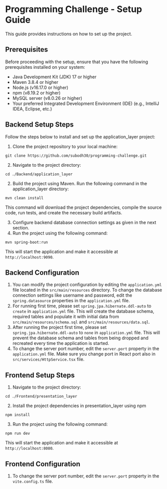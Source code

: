 # Programming Challenge - Setup Guide

This guide provides instructions on how to set up the project.

## Prerequisites

Before proceeding with the setup, ensure that you have the following prerequisites installed on your system:

- Java Development Kit (JDK) 17 or higher
- Maven 3.8.4 or higher
- Node.js (v16.17.0 or higher)
- npm (v8.19.2 or higher)
- MySQL server (v8.0.26 or higher)
- Your preferred Integrated Development Environment (IDE) (e.g., IntelliJ IDEA, Eclipse, etc.)

## Backend Setup Steps

Follow the steps below to install and set up the application_layer project:

1. Clone the project repository to your local machine:
```console
git clone https://github.com/subodh30/programming-challenge.git
```
2. Navigate to the project directory:
```console
cd ./Backend/application_layer
```
2. Build the project using Maven. Run the following command in the application_layer directory:
```console
mvn clean install
```
This command will download the project dependencies, compile the source code, run tests, and create the necessary build artifacts.

3. Configure backend database connection settings as given in the next section.
4. Run the project using the following command:
```console
mvn spring-boot:run
```
This will start the application and make it accessible at `http://localhost:9090`.

## Backend Configuration

1.  You can modify the project configuration by editing the `application.yml` file located in the `src/main/resources` directory. To change the database connection settings like username and password, edit the `spring.datasource` properties in the `application.yml` file.
2. For running first time, please set `spring.jpa.hibernate.ddl-auto` to `create` in `application.yml` file. This will create the database schema, required tables and populate it with initial data from `src/main/resources/schema.sql` and `src/main/resources/data.sql`.
3. After running the project first time, please set `spring.jpa.hibernate.ddl-auto` to `none` in `application.yml` file. This will prevent the database schema and tables from being dropped and recreated every time the application is started.
4. To change the server port number, edit the `server.port` property in the `application.yml` file. Make sure you change port in React port also in `src/services/HttpService.tsx` file.


## Frontend Setup Steps

1. Navigate to the project directory:
```console
cd ./Frontend/presentation_layer
```

2. Install the project dependencies in presentation_layer using npm
```console
npm install
```
3. Run the project using the following command:
```console
npm run dev
```
This will start the application and make it accessible at `http://localhost:8080`.

## Frontend Configuration
1. To change the server port number, edit the `server.port` property in the `vite.config.ts` file.
